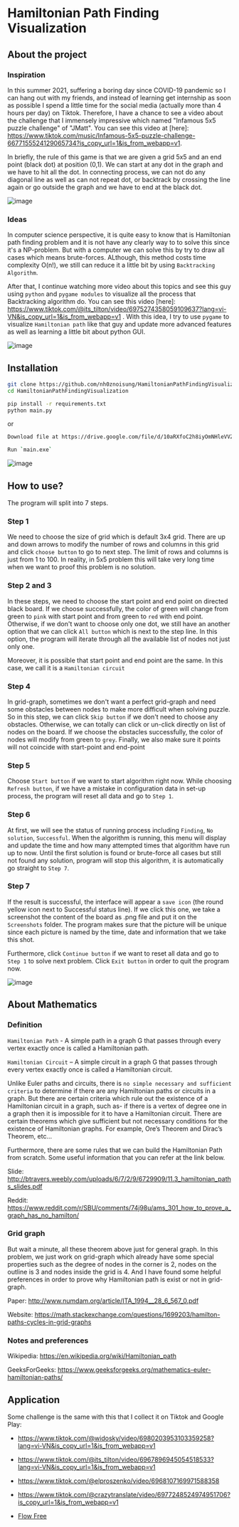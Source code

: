 # Hamiltonian Path Finding Visualization

## About the project

### Inspiration
In this summer 2021, suffering a boring day since COVID-19 pandemic so I can hang out with my friends, and instead of learning get internship as soon as possible I spend a little time for the social media (actually more than 4 hours per day) on Tiktok. Therefore, I have a chance to see a video about the challenge that I immensely impressive which named "Infamous 5x5 puzzle challenge" of "JMatt". You can see this video at 
[here]: https://www.tiktok.com/music/Infamous-5x5-puzzle-challenge-6677155524129065734?is_copy_url=1&is_from_webapp=v1.

In briefly, the rule of this game is that we are given a grid 5x5 and an end point (black dot) at position (0,1). We can start at any dot in the graph and we have to hit all the dot. In connecting process, we can not do any diagonal line as well as can not repeat dot, or backtrack by crossing the line again or go outside the graph and we have to end at the black dot.

![image](Images/rule.png)

### Ideas
In computer science perspective, it is quite easy to know that is Hamiltonian path finding problem and it is not have any clearly way to to solve this since it's a NP-problem. But with a computer we can solve this by try to draw all cases which means brute-forces. ALthough, this method costs time complexity O(n!), we still can reduce it a little bit by using `Backtracking Algorithm`. 

After that, I continue watching more video about this topics and see this guy using `python` and `pygame modules` to visualize all the process that Backtracking algorithm do. You can see this video 
[here]: https://www.tiktok.com/@its_tilton/video/6975274358059109637?lang=vi-VN&is_copy_url=1&is_from_webapp=v1
. With this idea, I try to use `pygame` to visualize `Hamiltonian path` like that guy and update more advanced features as well as learning a little bit about python GUI.

![image](Images/sample.png)

## Installation

``` sh
git clone https://github.com/nh0znoisung/HamiltonianPathFindingVisualization.git
cd HamiltonianPathFindingVisualization

pip install -r requirements.txt
python main.py
```
or 
``` sh
Download file at https://drive.google.com/file/d/10aRXfoC2h8iyOmNHleVVZTVajpuOGpSk/view?usp=sharing

Run `main.exe`
```


![image](Images/demo1.png)


## How to use?
The program will split into 7 steps.

### Step 1
We need to choose the size of grid which is default 3x4 grid. There are up and down arrows to modify the number of rows and columns in this grid and click `choose button` to go to next step. The limit of rows and columns is just from 1 to 100. In reality, in 5x5 problem this will take very long time when we want to proof this problem is no solution.


### Step 2 and 3
In these steps, we need to choose the start point and end point on directed black board. If we choose successfully, the color of green will change from green to `pink` with start point and from green to `red` with end point. Otherwise, if we don't want to choose only one dot, we still have an another option that we can click `All button` which is next to the step line. In this option, the program will iterate through all the available list of nodes not just only one.

Moreover, it is possible that start point and end point are the same. In this case, we call it is a `Hamiltonian circuit`

### Step 4
In grid-graph, sometimes we don't want a perfect grid-graph and need some obstacles between nodes to make more difficult when solving puzzle. So in this step, we can click `Skip button` if we don't need to choose any obstacles. Otherwise, we can totally can click or un-click directly on list of nodes on the board. If we choose the obstacles successfully, the color of nodes will modify from green to `grey`. Finally, we also make sure it points will not coincide with start-point and end-point


### Step 5
Choose `Start button` if we want to start algorithm right now. While choosing `Refresh button`, if we have a mistake in configuration data in set-up process, the program will reset all data and go to `Step 1`.

### Step 6
At first, we will see the status of running process including `Finding`, `No solution`, `Successful`. When the algorithm is running, this menu will display and update the time and how many attempted times that algorithm have run up to now. Until the first solution is found or brute-force all cases but still not found any solution, program will stop this algorithm, it is automatically go straight to `Step 7`. 

### Step 7
If the result is successful, the interface will appear a `save icon` (the round yellow icon next to Successful status line). If we click this one, we take a screenshot the content of the board as .png file and put it on the `Screenshots` folder. The program makes sure that the picture will be unique since each picture is named by the time, date and information that we take this shot.

Furthermore, click `Continue button` if we want to reset all data and go to `Step 1` to solve next problem. Click `Exit button` in order to quit the program now.


![image](Images/demo2.png)



## About Mathematics

### Definition

`Hamiltonian Path` - A simple path in a graph G that passes through every vertex exactly once is called a Hamiltonian path. 

`Hamiltonian Circuit` – A simple circuit in a graph G that passes through every vertex exactly once is called a Hamiltonian circuit. 


Unlike Euler paths and circuits, there is `no simple necessary and sufficient criteria` to determine if there are any Hamiltonian paths or circuits in a graph. But there are certain criteria which rule out the existence of a Hamiltonian circuit in a graph, such as- if there is a vertex of degree one in a graph then it is impossible for it to have a Hamiltonian circuit. 
There are certain theorems which give sufficient but not necessary conditions for the existence of Hamiltonian graphs. For example, Ore’s Theorem and Dirac’s Theorem, etc...

Furthermore, there are some rules that we can build the Hamiltonian Path from scratch. Some useful information that you can refer at the link below.

Slide: http://btravers.weebly.com/uploads/6/7/2/9/6729909/11.3_hamiltonian_paths_slides.pdf

Reddit: https://www.reddit.com/r/SBU/comments/74j98u/ams_301_how_to_prove_a_graph_has_no_hamilton/


### Grid graph
But wait a minute, all these theorem above just for general graph. In this problem, we just work on grid-graph which already have some special properties such as the degree of nodes in the corner is 2, nodes on the outline is 3 and nodes inside the grid is 4. And I have found some helpful preferences in order to prove why Hamiltonian path is exist or not in grid-graph. 

Paper: http://www.numdam.org/article/ITA_1994__28_6_567_0.pdf 

Website: https://math.stackexchange.com/questions/1699203/hamilton-paths-cycles-in-grid-graphs


### Notes and preferences

Wikipedia: https://en.wikipedia.org/wiki/Hamiltonian_path

GeeksForGeeks: https://www.geeksforgeeks.org/mathematics-euler-hamiltonian-paths/


## Application

Some challenge is the same with this that I collect it on Tiktok and Google Play:

- https://www.tiktok.com/@widosky/video/6980203953103359258?lang=vi-VN&is_copy_url=1&is_from_webapp=v1
- https://www.tiktok.com/@its_tilton/video/6967896945054518533?lang=vi-VN&is_copy_url=1&is_from_webapp=v1
- https://www.tiktok.com/@elproszenko/video/6968107169971588358
- https://www.tiktok.com/@crazytranslate/video/6977248524974951706?is_copy_url=1&is_from_webapp=v1

- [Flow Free](https://play.google.com/store/apps/details?id=com.bigduckgames.flow&hl=en_US&gl=US)



